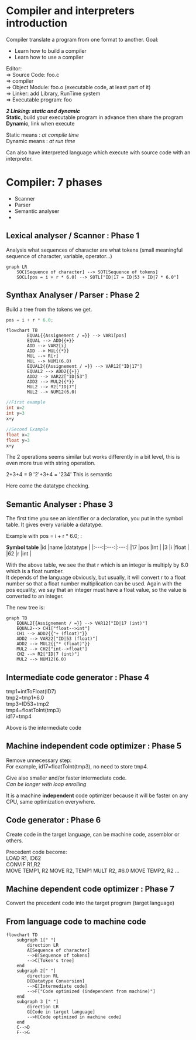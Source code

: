 # Compiler and interpreters introduction

Compiler translate a program from one format to another.
Goal:

-   Learn how to build a compiler
-   Learn how to use a compiler

Editor:  
=> Source Code: foo.c  
=> compiler  
=> Object Module: foo.o (executable code, at least part of it)  
=> Linker: add Library, RunTime system  
=> Executable program: foo

**_2 Linking: static and dynamic_**  
**Static**, build your executable program in advance then share the program  
**Dynamic**, link when execute

Static means : _at compile time_  
Dynamic means : _at run time_

Can also have interpreted language which execute with source code with an interpreter.

# Compiler: 7 phases

- Scanner
- Parser
- Semantic analyser
- 
## Lexical analyser / Scanner : Phase 1

Analysis what sequences of character are what tokens (small meaningful sequence of character, variable, operator...)

```mermaid
graph LR
    SOC[Sequence of character] --> SOT[Sequence of tokens]
    SOCL[pos = i + r * 6.0] --> SOTL["ID|17 = ID|53 + ID|7 * 6.0"]
```

## Synthax Analyser / Parser : Phase 2

Build a tree from the tokens we get.

```js
pos = i + r * 6.0;
```

```mermaid
flowchart TB
        EQUAL{{Assignement / =}} --> VAR1[pos]
        EQUAL --> ADD{{+}}
        ADD --> VAR2[i]
        ADD --> MUL{{*}}
        MUL --> R[r]
        MUL --> NUM1(6.0)
        EQUAL2{{Assignement / =}} --> VAR12["ID|17"]
        EQUAL2 --> ADD2{{+}}
        ADD2 --> VAR22["ID|53"]
        ADD2 --> MUL2{{*}}
        MUL2 --> R2["ID|7"]
        MUL2 --> NUM12(6.0)
```

```C
//First example
int x=2
int y=3
x+y

//Second Example
float x=2
float y=3
x+y
```

The 2 operations seems similar but works differently in a bit level, this is even more true with string operation.

2+3+4 = 9
'2'+3+4 = '234'
This is semantic

Here come the datatype checking.

## Semantic Analyser : Phase 3

The first time you see an identifier or a declaration, you put in the symbol table. It gives every variable a datatype.

Example with pos = i + r \* 6.0; :

**Symbol table**
|id |name |datatype |
|:---:|:---:|:---:|
|17 |pos |Int |
|3 |i |float |
|62 |r |int |

With the above table, we see the that r which is an integer is multiply by 6.0 which is a float number.  
It depends of the language obviously, but usually, it will convert r to a float number so that a float number multiplication can be used.
Again with the pos equality, we say that an integer must have a float value, so the value is converted to an integer.

The new tree is:

```mermaid
graph TB
    EQUAL2{{Assignement / =}} --> VAR12["ID|17 (int)"]
    EQUAL2--> CH1["float-->int"]
    CH1 --> ADD2{{"+ (float)"}}
    ADD2 --> VAR22["ID|53 (float)"]
    ADD2 --> MUL2{{"* (float)"}}
    MUL2 --> CH2["int-->float"]
    CH2 --> R2["ID|7 (int)"]
    MUL2 --> NUM12(6.0)
```

## Intermediate code generator : Phase 4

tmp1=intToFloat(ID7)  
tmp2=tmp1\*6.0  
tmp3=ID53+tmp2  
tmp4=floatToInt(tmp3)  
id17=tmp4

Above is the intermediate code

## Machine independent code optimizer : Phase 5

Remove unnecessary step:  
For example, id17=floatToInt(tmp3), no need to store tmp4.

Give also smaller and/or faster intermediate code.  
_Can be longer with loop enrolling_

It is a machine **independent** code optimizer because it will be faster on any CPU, same optimization everywhere.

## Code generator : Phase 6

Create code in the target language, can be machine code, assemblor or others.

Precedent code become:  
LOAD R1, ID62  
CONVIF R1,R2  
MOVE TEMP1, R2
MOVE R2, TEMP1
MULT R2, #6.0
MOVE TEMP2, R2
...

## Machine dependent code optimizer : Phase 7

Convert the precedent code into the target program (target language)

## From language code to machine code

```mermaid
flowchart TD
    subgraph 1[" "]
        direction LR
        A[Sequence of character]
        -->B[Sequence of tokens]
        -->C[Token's tree]
    end
    subgraph 2[" "]
        direction RL
        D[Datatype Conversion]
        -->E[Intermediate code]
        -->F["Code optimized (independent from machine)"]
    end
    subgraph 3 [" "]
        direction LR
        G[Code in target language]
        -->H[Code optimized in machine code]
    end
    C-->D
    F-->G
```

